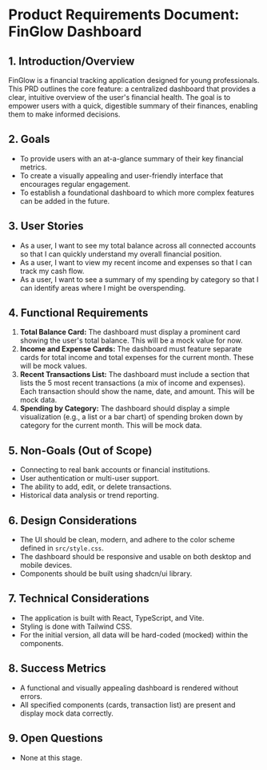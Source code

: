 # Product Requirements Document: FinGlow Dashboard

## 1. Introduction/Overview

FinGlow is a financial tracking application designed for young professionals. This PRD outlines the core feature: a centralized dashboard that provides a clear, intuitive overview of the user's financial health. The goal is to empower users with a quick, digestible summary of their finances, enabling them to make informed decisions.

## 2. Goals

- To provide users with an at-a-glance summary of their key financial metrics.
- To create a visually appealing and user-friendly interface that encourages regular engagement.
- To establish a foundational dashboard to which more complex features can be added in the future.

## 3. User Stories

- As a user, I want to see my total balance across all connected accounts so that I can quickly understand my overall financial position.
- As a user, I want to view my recent income and expenses so that I can track my cash flow.
- As a user, I want to see a summary of my spending by category so that I can identify areas where I might be overspending.

## 4. Functional Requirements

1.  **Total Balance Card:** The dashboard must display a prominent card showing the user's total balance. This will be a mock value for now.
2.  **Income and Expense Cards:** The dashboard must feature separate cards for total income and total expenses for the current month. These will be mock values.
3.  **Recent Transactions List:** The dashboard must include a section that lists the 5 most recent transactions (a mix of income and expenses). Each transaction should show the name, date, and amount. This will be mock data.
4.  **Spending by Category:** The dashboard should display a simple visualization (e.g., a list or a bar chart) of spending broken down by category for the current month. This will be mock data.

## 5. Non-Goals (Out of Scope)

- Connecting to real bank accounts or financial institutions.
- User authentication or multi-user support.
- The ability to add, edit, or delete transactions.
- Historical data analysis or trend reporting.

## 6. Design Considerations

- The UI should be clean, modern, and adhere to the color scheme defined in `src/style.css`.
- The dashboard should be responsive and usable on both desktop and mobile devices.
- Components should be built using shadcn/ui library.

## 7. Technical Considerations

- The application is built with React, TypeScript, and Vite.
- Styling is done with Tailwind CSS.
- For the initial version, all data will be hard-coded (mocked) within the components.

## 8. Success Metrics

- A functional and visually appealing dashboard is rendered without errors.
- All specified components (cards, transaction list) are present and display mock data correctly.

## 9. Open Questions

- None at this stage.
